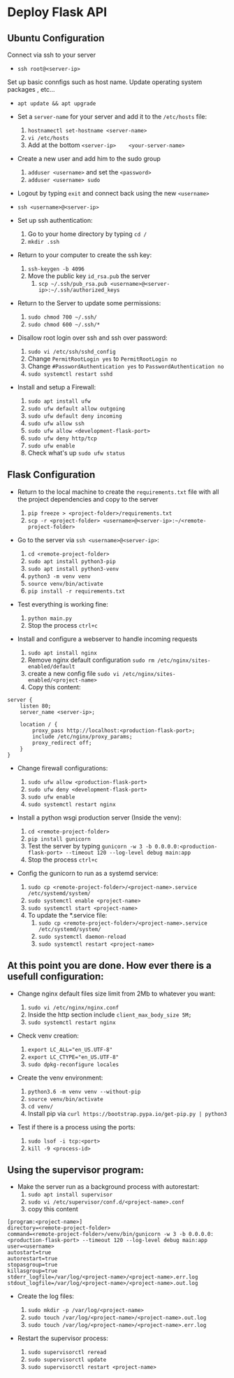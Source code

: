 # Deploy Flask API

## Ubuntu Configuration

Connect via ssh to your server
* `ssh root@<server-ip>`

 Set up basic connfigs such as host name. Update operating system packages , etc...
* `apt update && apt upgrade`

* Set a `server-name` for your server and add it to the `/etc/hosts` file:
    1. `hostnamectl set-hostname <server-name>`
    2. `vi /etc/hosts`
    3. Add at the bottom `<server-ip>    <your-server-name>`

* Create a new user and add him to the sudo group
    1. `adduser <username>` and set the `<password>`
    2. `adduser <username> sudo`
 
* Logout by typing `exit` and connect back using the new `<username>`
* `ssh <username>@<server-ip>`

* Set up ssh authentication:
    1. Go to your home directory by typing `cd /`
    2. `mkdir .ssh`


* Return to your computer to create the ssh key:
    1. `ssh-keygen -b 4096`
    2. Move the public key `id_rsa.pub` the server
        1. `scp ~/.ssh/pub_rsa.pub <username>@<server-ip>:~/.ssh/authorized_keys` 


* Return to the Server to update some permissions:
    1. `sudo chmod 700 ~/.ssh/`
    2. `sudo chmod 600 ~/.ssh/*`

* Disallow root login over ssh and ssh over password:
    1. `sudo vi /etc/ssh/sshd_config`
    2. Change `PermitRootLogin yes` to `PermitRootLogin no`
    3. Change `#PasswordAuthentication yes` to `PasswordAuthentication no`
    4. `sudo systemctl restart sshd`
 
* Install and setup a Firewall:
    1. `sudo apt install ufw`
    2. `sudo ufw default allow outgoing`
    3. `sudo ufw default deny incoming`
    4. `sudo ufw allow ssh`
    5. `sudo ufw allow <development-flask-port>`
    6. `sudo ufw deny http/tcp`
    7. `sudo ufw enable`
    8.  Check what's up `sudo ufw status`

## Flask Configuration

* Return to the local machine to create the `requirements.txt` file with all the project dependencies and copy to the server
    1. `pip freeze > <project-folder>/requirements.txt`
    2. `scp -r <project-folder> <username>@<server-ip>:~/<remote-project-folder>` 

* Go to the server via `ssh <username>@<server-ip>`:
    1. `cd <remote-project-folder>`
    2. `sudo apt install python3-pip`
    3. `sudo apt install python3-venv`
    4. `python3 -m venv venv`
    5. `source venv/bin/activate`
    6. `pip install -r requirements.txt`
     
* Test everything is working fine:
    1. `python main.py`
    2. Stop the process `ctrl+c`

* Install and configure a webserver to handle incoming requests
    1. `sudo apt install nginx`
    2. Remove nginx default configuration `sudo rm /etc/nginx/sites-enabled/default`
    3. create a new config file `sudo vi /etc/nginx/sites-enabled/<project-name>`
    4. Copy this content:

```
server {
    listen 80;
    server_name <server-ip>;
  
    location / {
        proxy_pass http://localhost:<production-flask-port>;
        include /etc/nginx/proxy_params;
        proxy_redirect off;
    }
}
```

* Change firewall configurations:
    1. `sudo ufw allow <production-flask-port>`
    2. `sudo ufw deny <development-flask-port>`
    3. `sudo ufw enable`
    4. `sudo systemctl restart nginx`

* Install a python wsgi production server (Inside the venv):
    1. `cd <remote-project-folder>`
    2. `pip install gunicorn`
    3. Test the server by typing `gunicorn -w 3 -b 0.0.0.0:<production-flask-port> --timeout 120 --log-level debug main:app`
    4. Stop the process `ctrl+c`

* Config the gunicorn to run as a systemd service:
    1. `sudo cp <remote-project-folder>/<project-name>.service /etc/systemd/system/`
    2. `sudo systemctl enable <project-name>`
    3. `sudo systemctl start <project-name>`
    4. To update the *.service file:
        1. `sudo cp <remote-project-folder>/<project-name>.service /etc/systemd/system/`
        2. `sudo systemctl daemon-reload`
        3. `sudo systemctl restart <project-name>`


## At this point you are done. How ever there is a usefull configuration:

* Change nginx default files size limit from 2Mb to whatever you want:
    1. `sudo vi /etc/nginx/nginx.conf`
    2. Inside the http section include `client_max_body_size 5M;`
    3. `sudo systemctl restart nginx`
    
    
* Check venv creation:
    1. `export LC_ALL="en_US.UTF-8"`
    1. `export LC_CTYPE="en_US.UTF-8"`
    3. `sudo dpkg-reconfigure locales`

* Create the venv environment:
    1. `python3.6 -m venv venv --without-pip`
    2. `source venv/bin/activate`
    3. `cd venv/`
    4. Install pip via `curl https://bootstrap.pypa.io/get-pip.py | python3`

* Test if there is a process using the ports:
    1. `sudo lsof -i tcp:<port>`
    2. `kill -9 <process-id>`

## Using the supervisor program:

* Make the server run as a background process with autorestart:
    1. `sudo apt install supervisor`
    2. `sudo vi /etc/supervisor/conf.d/<project-name>.conf`
    3. copy this content

```
[program:<project-name>]
directory=<remote-project-folder>
command=<remote-project-folder>/venv/bin/gunicorn -w 3 -b 0.0.0.0:<production-flask-port> --timeout 120 --log-level debug main:app
user=<username>
autostart=true
autorestart=true
stopasgroup=true
killasgroup=true
stderr_logfile=/var/log/<project-name>/<project-name>.err.log
stdout_logfile=/var/log/<project-name>/<project-name>.out.log
```

* Create the log files:
    1. `sudo mkdir -p /var/log/<project-name>`
    2. `sudo touch /var/log/<project-name>/<project-name>.out.log`
    3. `sudo touch /var/log/<project-name>/<project-name>.err.log`

* Restart the supervisor process:
    1. `sudo supervisorctl reread`
    2. `sudo supervisorctl update`
    3. `sudo supervisorctl restart <project-name>`
